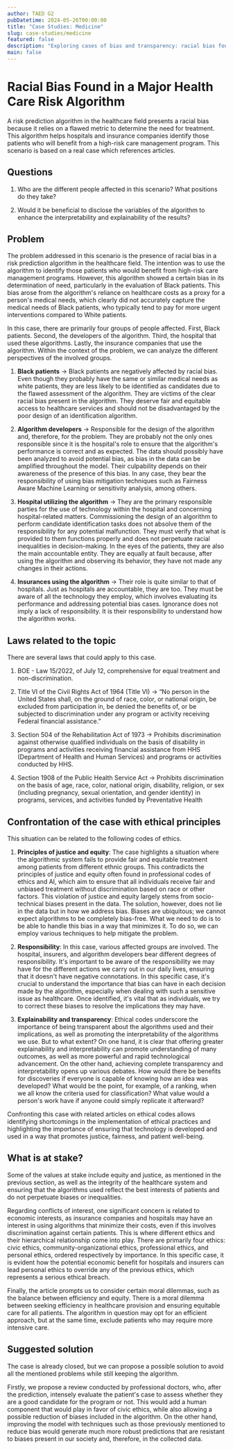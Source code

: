 ```yaml
---
author: TAED G2
pubDatetime: 2024-05-26T00:00:00
title: "Case Studies: Medicine"
slug: case-studies/medicine
featured: false
description: "Exploring cases of bias and transparency: racial bias found in a major health care risk algorithm."
main: false
---
```


# Racial Bias Found in a Major Health Care Risk Algorithm

A risk prediction algorithm in the healthcare field presents a racial bias because it relies on a flawed metric to determine the need for treatment. This algorithm helps hospitals and insurance companies identify those patients who will benefit from a high-risk care management program. This scenario is based on a real case which references articles.

## Questions

1. Who are the different people affected in this scenario? What positions do they take?

2. Would it be beneficial to disclose the variables of the algorithm to enhance the interpretability and explainability of the results?

## Problem

The problem addressed in this scenario is the presence of racial bias in a risk prediction algorithm in the healthcare field. The intention was to use the algorithm to identify those patients who would benefit from high-risk care management programs. However, this algorithm showed a certain bias in its determination of need, particularly in the evaluation of Black patients. This bias arose from the algorithm's reliance on healthcare costs as a proxy for a person's medical needs, which clearly did not accurately capture the medical needs of Black patients, who typically tend to pay for more urgent interventions compared to White patients.

In this case, there are primarily four groups of people affected. First, Black patients. Second, the developers of the algorithm. Third, the hospital that used these algorithms. Lastly, the insurance companies that use the algorithm. Within the context of the problem, we can analyze the different perspectives of the involved groups.

1. **Black patients** → Black patients are negatively affected by racial bias. Even though they probably have the same or similar medical needs as white patients, they are less likely to be identified as candidates due to the flawed assessment of the algorithm. They are victims of the clear racial bias present in the algorithm. They deserve fair and equitable access to healthcare services and should not be disadvantaged by the poor design of an identification algorithm.

2. **Algorithm developers** → Responsible for the design of the algorithm and, therefore, for the problem. They are probably not the only ones responsible since it is the hospital's role to ensure that the algorithm's performance is correct and as expected. The data should possibly have been analyzed to avoid potential bias, as bias in the data can be amplified throughout the model. Their culpability depends on their awareness of the presence of this bias. In any case, they bear the responsibility of using bias mitigation techniques such as Fairness Aware Machine Learning or sensitivity analysis, among others.

3. **Hospital utilizing the algorithm** → They are the primary responsible parties for the use of technology within the hospital and concerning hospital-related matters. Commissioning the design of an algorithm to perform candidate identification tasks does not absolve them of the responsibility for any potential malfunction. They must verify that what is provided to them functions properly and does not perpetuate racial inequalities in decision-making. In the eyes of the patients, they are also the main accountable entity. They are equally at fault because, after using the algorithm and observing its behavior, they have not made any changes in their actions.

4. **Insurances using the algorithm** → Their role is quite similar to that of hospitals. Just as hospitals are accountable, they are too. They must be aware of all the technology they employ, which involves evaluating its performance and addressing potential bias cases. Ignorance does not imply a lack of responsibility. It is their responsibility to understand how the algorithm works.

## Laws related to the topic

There are several laws that could apply to this case.

1. BOE - Law 15/2022, of July 12, comprehensive for equal treatment and non-discrimination.

2. Title VI of the Civil Rights Act of 1964 (Title VI) → “No person in the United States shall, on the ground of race, color, or national origin, be excluded from participation in, be denied the benefits of, or be subjected to discrimination under any program or activity receiving Federal financial assistance.”

3. Section 504 of the Rehabilitation Act of 1973 → Prohibits discrimination against otherwise qualified individuals on the basis of disability in programs and activities receiving financial assistance from HHS (Department of Health and Human Services) and programs or activities conducted by HHS.

4. Section 1908 of the Public Health Service Act → Prohibits discrimination on the basis of age, race, color, national origin, disability, religion, or sex (including pregnancy, sexual orientation, and gender identity) in programs, services, and activities funded by Preventative Health

## Confrontation of the case with ethical principles

This situation can be related to the following codes of ethics.

1. **Principles of justice and equity**: The case highlights a situation where the algorithmic system fails to provide fair and equitable treatment among patients from different ethnic groups. This contradicts the principles of justice and equity often found in professional codes of ethics and AI, which aim to ensure that all individuals receive fair and unbiased treatment without discrimination based on race or other factors. This violation of justice and equity largely stems from socio-technical biases present in the data. The solution, however, does not lie in the data but in how we address bias. Biases are ubiquitous; we cannot expect algorithms to be completely bias-free. What we need to do is to be able to handle this bias in a way that minimizes it. To do so, we can employ various techniques to help mitigate the problem.

2. **Responsibility**: In this case, various affected groups are involved. The hospital, insurers, and algorithm developers bear different degrees of responsibility. It's important to be aware of the responsibility we may have for the different actions we carry out in our daily lives, ensuring that it doesn't have negative connotations. In this specific case, it's crucial to understand the importance that bias can have in each decision made by the algorithm, especially when dealing with such a sensitive issue as healthcare. Once identified, it's vital that as individuals, we try to correct these biases to resolve the implications they may have.

3. **Explainability and transparency**: Ethical codes underscore the importance of being transparent about the algorithms used and their implications, as well as promoting the interpretability of the algorithms we use. But to what extent? On one hand, it is clear that offering greater explainability and interpretability can promote understanding of many outcomes, as well as more powerful and rapid technological advancement. On the other hand, achieving complete transparency and interpretability opens up various debates. How would there be benefits for discoveries if everyone is capable of knowing how an idea was developed? What would be the point, for example, of a ranking, when we all know the criteria used for classification? What value would a person's work have if anyone could simply replicate it afterward?

Confronting this case with related articles on ethical codes allows identifying shortcomings in the implementation of ethical practices and highlighting the importance of ensuring that technology is developed and used in a way that promotes justice, fairness, and patient well-being.

## What is at stake?

Some of the values at stake include equity and justice, as mentioned in the previous section, as well as the integrity of the healthcare system and ensuring that the algorithms used reflect the best interests of patients and do not perpetuate biases or inequalities.

Regarding conflicts of interest, one significant concern is related to economic interests, as insurance companies and hospitals may have an interest in using algorithms that minimize their costs, even if this involves discrimination against certain patients. This is where different ethics and their hierarchical relationship come into play. There are primarily four ethics: civic ethics, community-organizational ethics, professional ethics, and personal ethics, ordered respectively by importance. In this specific case, it is evident how the potential economic benefit for hospitals and insurers can lead personal ethics to override any of the previous ethics, which represents a serious ethical breach.

Finally, the article prompts us to consider certain moral dilemmas, such as the balance between efficiency and equity. There is a moral dilemma between seeking efficiency in healthcare provision and ensuring equitable care for all patients. The algorithm in question may opt for an efficient approach, but at the same time, exclude patients who may require more intensive care.

## Suggested solution

The case is already closed, but we can propose a possible solution to avoid all the mentioned problems while still keeping the algorithm.

Firstly, we propose a review conducted by professional doctors, who, after the prediction, intensely evaluate the patient's case to assess whether they are a good candidate for the program or not. This would add a human component that would play in favor of civic ethics, while also allowing a possible reduction of biases included in the algorithm. On the other hand, improving the model with techniques such as those previously mentioned to reduce bias would generate much more robust predictions that are resistant to biases present in our society and, therefore, in the collected data.
